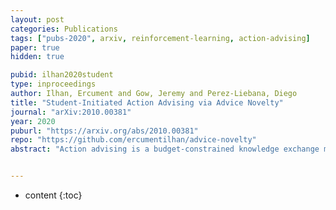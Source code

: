 ```yaml
---
layout: post
categories: Publications
tags: ["pubs-2020", arxiv, reinforcement-learning, action-advising]
paper: true
hidden: true

pubid: ilhan2020student
type: inproceedings
author: Ilhan, Ercument and Gow, Jeremy and Perez-Liebana, Diego
title: "Student-Initiated Action Advising via Advice Novelty"
journal: "arXiv:2010.00381"
year: 2020
puburl: "https://arxiv.org/abs/2010.00381"
repo: "https://github.com/ercumentilhan/advice-novelty"
abstract: "Action advising is a budget-constrained knowledge exchange mechanism between teacher-student peers that can help tackle exploration and sample inefficiency problems in deep reinforcement learning (RL). Most recently, student-initiated techniques that utilise state novelty and uncertainty estimations have obtained promising results. However, the approaches built on these estimations have some potential weaknesses. First, they assume that the convergence of the student's RL model implies less need for advice. This can be misleading in scenarios with teacher absence early on where the student is likely to learn suboptimally by itself; yet also ignore the teacher's assistance later. Secondly, the delays between encountering states and having them to take effect in the RL model updates in presence of the experience replay dynamics cause a feedback lag in what the student actually needs advice for. We propose a student-initiated algorithm that alleviates these by employing Random Network Distillation (RND) to measure the novelty of a piece of advice. Furthermore, we perform RND updates only for the advised states to ensure that the student's own learning does not impair its ability to leverage the teacher. Experiments in GridWorld and MinAtar show that our approach performs on par with the state-of-the-art and demonstrates significant advantages in the scenarios where the existing methods are prone to fail."


---
```


* content
{:toc}

